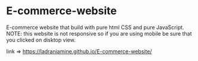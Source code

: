 # E-commerce-website
E-commerce website that build with pure html CSS and pure JavaScript.
NOTE: this website is not responsive so if you are using mobile be sure that you clicked on disktop view.

link => https://ladraniamine.github.io/E-commerce-website/
